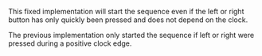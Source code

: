 This fixed implementation will start the sequence even if the left or right button has only quickly been pressed and does not depend on the clock.

The previous implementation only started the sequence if left or right were pressed during a positive clock edge.